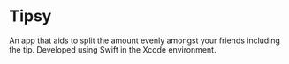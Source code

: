# Tipsy
An app that aids to split the amount evenly amongst your friends including the tip. Developed using Swift in the Xcode environment.
